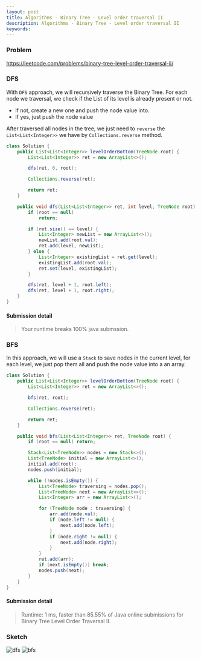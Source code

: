 ```yaml
---
layout: post
title: Algorithms - Binary Tree - Level order traversal II
description: Algorithms - Binary Tree - Level order traversal II
keywords: 
---
```


### Problem

https://leetcode.com/problems/binary-tree-level-order-traversal-ii/

### DFS

With `DFS` approach, we will recursively traverse the Binary Tree. For each node we traversal, we check if the List<Integer> of its level is already present or not. 
- If not, create a new one and push the node value into.
- If yes, just push the node value

After traversed all nodes in the tree, we just need to `reverse` the `List<List<Integer>>` we have by `Collections.reverse` method.

```java
class Solution {
    public List<List<Integer>> levelOrderBottom(TreeNode root) {
        List<List<Integer>> ret = new ArrayList<>();

        dfs(ret, 0, root);

        Collections.reverse(ret);

        return ret;
    }

    public void dfs(List<List<Integer>> ret, int level, TreeNode root) {
        if (root == null)
            return;

        if (ret.size() == level) {
            List<Integer> newList = new ArrayList<>();
            newList.add(root.val);
            ret.add(level, newList);
        } else {
            List<Integer> existingList = ret.get(level);
            existingList.add(root.val);
            ret.set(level, existingList);
        }

        dfs(ret, level + 1, root.left);
        dfs(ret, level + 1, root.right);
    }
}
```

#### Submission detail

> Your runtime breaks 100% java submssion.

### BFS

In this approach, we will use a `Stack` to save nodes in the current level, for each level, we just pop them all and push the node value into a an array.

```java
class Solution {
    public List<List<Integer>> levelOrderBottom(TreeNode root) {
        List<List<Integer>> ret = new ArrayList<>();

        bfs(ret, root);

        Collections.reverse(ret);

        return ret;
    }

    public void bfs(List<List<Integer>> ret, TreeNode root) {
        if (root == null) return;

        Stack<List<TreeNode>> nodes = new Stack<>();
        List<TreeNode> initial = new ArrayList<>();
        initial.add(root);
        nodes.push(initial);

        while (!nodes.isEmpty()) {
            List<TreeNode> traversing = nodes.pop();
            List<TreeNode> next = new ArrayList<>();
            List<Integer> arr = new ArrayList<>();

            for (TreeNode node : traversing) {
                arr.add(node.val);
                if (node.left != null) {
                    next.add(node.left);
                }
                if (node.right != null) {
                    next.add(node.right);
                }
            }
            ret.add(arr);
            if (next.isEmpty()) break;
            nodes.push(next);
        }
    }
}
```

#### Submission detail

> Runtime: 1 ms, faster than 85.55% of Java online submissions for Binary Tree Level Order Traversal II.

### Sketch
![dfs](https://user-images.githubusercontent.com/25602820/121942511-c33a1580-cd7a-11eb-8762-1868cb079b76.jpeg)
![bfs](https://user-images.githubusercontent.com/25602820/121942492-bd443480-cd7a-11eb-82cd-1e2788b7966d.jpeg)

